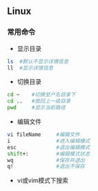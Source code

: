 ## Linux

### 常用命令
* 显示目录
```bash
ls	#默认不显示详情信息
ll	#显示详情信息
```

* 切换目录
```bash
cd ~	#切换至户名目录下
cd ..	#放回上一级目录
pwd		#显示当前路径
```

* 编辑文件
```bash
vi fileName		#编辑文件
i				#进入编辑模式
esc				#退出编辑模式
shift+:			#编辑模式状态
wq				#保存并退出
q!				#退出不保存
```

* vi或vim模式下搜索
```

```

